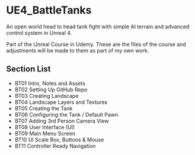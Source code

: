 # UE4_BattleTanks
An open world head to head tank fight with simple AI terrain and advanced control system in Unreal 4.

Part of the Unreal Course in Udemy. These are the files of the course and adjustments will be made to them as part of my own work.

## Section List
* BT01 Intro, Notes and Assets
* BT02 Setting Up GitHub Repo
* BT03 Creating Landscape
* BT04 Landscape Layers and Textures
* BT05 Creating the Tank
* BT06 Configuring the Tank / Default Pawn
* BT07 Adding 3rd Person Camera View
* BT08 User Interface (UI)
* BT09 Main Menu Screen
* BT10 UI Scale Box, Buttons & Mouse
* BT11 Controller Ready Navigation